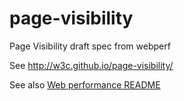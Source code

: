 page-visibility
===============

Page Visibility draft spec from webperf

See
 http://w3c.github.io/page-visibility/

See also [Web performance README](https://github.com/w3c/web-performance/blob/gh-pages/README.md)

